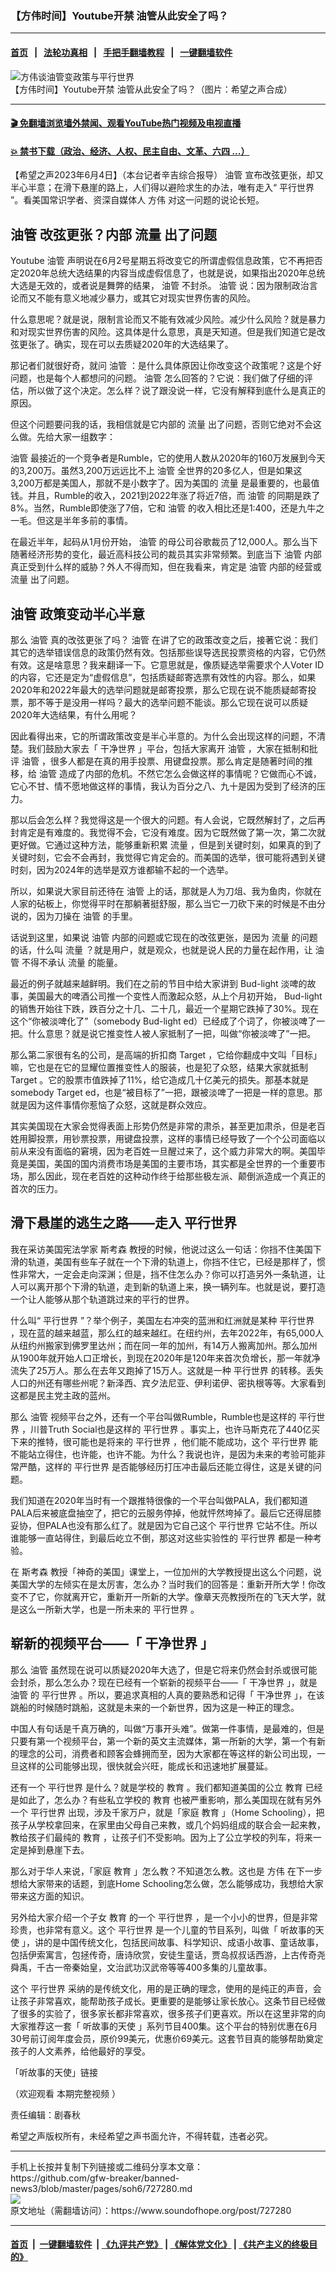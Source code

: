 ### 【方伟时间】Youtube开禁  油管从此安全了吗？
------------------------

#### [首页](https://github.com/gfw-breaker/banned-news3/blob/master/README.md) &nbsp;&nbsp;|&nbsp;&nbsp; [法轮功真相](https://github.com/begood0513/basic/blob/master/README.md)  &nbsp;&nbsp;|&nbsp;&nbsp; [手把手翻墙教程](https://github.com/gfw-breaker/guides/wiki)  &nbsp;&nbsp;|&nbsp;&nbsp; [一键翻墙软件](https://github.com/gfw-breaker/nogfw/blob/master/README.md)  



<div><img alt="方伟谈油管变政策与平行世界" src="https://img.soundofhope.org/2023-06/672-1685905110567.jpg"/>
<br/><figcaption class="caption">
 【方伟时间】Youtube开禁  油管从此安全了吗？（图片：希望之声合成）
</figcaption></div><hr/>

#### [ 🎬  免翻墙浏览墙外禁闻、观看YouTube热门视频及电视直播](https://github.com/gfw-breaker/HelloWorld)

#### [ 💥  禁书下载（政治、经济、人权、民主自由、文革、六四 ...）](https://github.com/gfw-breaker/books/blob/master/README.md)

<div><div class="Content__Wrapper sc-1bvya0-0 elmmKw article_body" data-checkusr="" itemprop="articleBody">
 <div id="post_place_1">
 </div>
 <p class="meta-top">
  <span class="meta">
   【希望之声2023年6月4日】（本台记者辛吉综合报导）
  </span>
  <ok href="/term/124013">
   油管
  </ok>
  宣布改弦更张，却又半心半意；在滑下悬崖的路上，人们得以避险求生的办法，唯有走入“
  <ok href="/term/64348">
   平行世界
  </ok>
  ”。看美国常识学者、资深自媒体人
  <ok href="/term/13885">
   方伟
  </ok>
  对这一问题的说论长短。
 </p>
 <h2>
  <ok href="/term/124013">
   油管
  </ok>
  改弦更张？内部
  <ok href="/term/122585">
   流量
  </ok>
  出了问题
 </h2>
 <p>
  <ok href="/term/18470">
   Youtube
  </ok>
  <ok href="/term/124013">
   油管
  </ok>
  声明说在6月2号星期五将改变它的所谓虚假信息政策，它不再把否定2020年总统大选结果的内容当成虚假信息了，也就是说，如果指出2020年总统大选是无效的，或者说是舞弊的结果，
  <ok href="/term/124013">
   油管
  </ok>
  不封杀。
  <ok href="/term/124013">
   油管
  </ok>
  说：因为限制政治言论而又不能有意义地减少暴力，或其它对现实世界伤害的风险。
 </p>
 <p>
  什么意思呢？就是说，限制言论而又不能有效减少风险。减少什么风险？就是暴力和对现实世界伤害的风险。这具体是什么意思，真是天知道。但是我们知道它是改弦更张了。确实，现在可以去质疑2020年的大选结果了。
 </p>
 <p>
  那记者们就很好奇，就问
  <ok href="/term/124013">
   油管
  </ok>
  ：是什么具体原因让你改变这个政策呢？这是个好问题，也是每个人都想问的问题。
  <ok href="/term/124013">
   油管
  </ok>
  怎么回答的？它说：我们做了仔细的评估，所以做了这个决定。怎么样？说了跟没说一样，它没有解释到底什么是真正的原因。
 </p>
 <p>
  但这个问题要问我的话，我相信就是它内部的
  <ok href="/term/122585">
   流量
  </ok>
  出了问题，否则它绝对不会这么做。先给大家一组数字：
 </p>
 <p>
  <ok href="/term/124013">
   油管
  </ok>
  最接近的一个竞争者是Rumble，它的使用人数从2020年的160万发展到今天的3,200万。虽然3,200万远远比不上
  <ok href="/term/124013">
   油管
  </ok>
  全世界的20多亿人，但是如果这3,200万都是美国人，那就不是小数字了。因为美国的
  <ok href="/term/122585">
   流量
  </ok>
  是最重要的，也最值钱。并且，Rumble的收入，2021到2022年涨了将近7倍，而
  <ok href="/term/124013">
   油管
  </ok>
  的同期是跌了8%。当然，Rumble即使涨了7倍，它和
  <ok href="/term/124013">
   油管
  </ok>
  的收入相比还是1:400，还是九牛之一毛。但这是半年多前的事情。
 </p>
 <p>
  在最近半年，起码从1月份开始，
  <ok href="/term/124013">
   油管
  </ok>
  的母公司谷歌裁员了12,000人。那么当下随著经济形势的变化，最近高科技公司的裁员其实非常频繁。到底当下
  <ok href="/term/124013">
   油管
  </ok>
  内部真正受到什么样的威胁？外人不得而知，但在我看来，肯定是
  <ok href="/term/124013">
   油管
  </ok>
  内部的经营或
  <ok href="/term/122585">
   流量
  </ok>
  出了问题。
 </p>
 <h2>
  <ok href="/term/124013">
   油管
  </ok>
  政策变动半心半意
 </h2>
 <p>
  那么
  <ok href="/term/124013">
   油管
  </ok>
  真的改弦更张了吗？
  <ok href="/term/124013">
   油管
  </ok>
  在讲了它的政策改变之后，接著它说：我们其它的选举错误信息的政策仍然有效。包括那些误导选民投票资格的内容，它仍然有效。这是啥意思？我来翻译一下。它意思就是，像质疑选举需要求个人Voter ID的内容，它还是定为“虚假信息”，包括质疑邮寄选票有效性的内容。那么，如果2020年和2022年最大的选举问题就是邮寄投票，那么它现在说不能质疑邮寄投票，那不等于是没用一样吗？最大的选举问题不能谈。那么它现在说可以质疑2020年大选结果，有什么用呢？
 </p>
 <p>
  因此看得出来，它的所谓政策改变是半心半意的。为什么会出现这样的问题，不清楚。我们鼓励大家去「
  <ok href="/term/753323">
   干净世界
  </ok>
  」平台，包括大家离开
  <ok href="/term/124013">
   油管
  </ok>
  ，大家在抵制和批评
  <ok href="/term/124013">
   油管
  </ok>
  ，很多人都是在真的用手投票、用键盘投票。那么肯定是随著时间的推移，给
  <ok href="/term/124013">
   油管
  </ok>
  造成了内部的危机。不然它怎么会做这样的事情呢？它做而心不诚，它心不甘、情不愿地做这样的事情，我认为百分之八、九十是因为受到了经济的压力。
 </p>
 <p>
  那以后会怎么样？我觉得这是一个很大的问题。有人会说，它既然解封了，之后再封肯定是有难度的。我觉得不会，它没有难度。因为它既然做了第一次，第二次就更好做。它通过这种方法，能够重新积累
  <ok href="/term/122585">
   流量
  </ok>
  ，但是到关键时刻，如果真的到了关键时刻，它会不会再封，我觉得它肯定会的。而美国的选举，很可能将遇到关键时刻，因为2024年的选举是双方谁都输不起的一个选举。
 </p>
 <p>
  所以，如果说大家目前还待在
  <ok href="/term/124013">
   油管
  </ok>
  上的话，那就是人为刀俎、我为鱼肉，你就在人家的砧板上，你觉得平时在那躺著挺舒服，那么当它一刀砍下来的时候是不由分说的，因为刀操在
  <ok href="/term/124013">
   油管
  </ok>
  的手里。
 </p>
 <p>
  话说到这里，如果说
  <ok href="/term/124013">
   油管
  </ok>
  内部的问题或它现在的改弦更张，是因为
  <ok href="/term/122585">
   流量
  </ok>
  的问题的话，什么叫
  <ok href="/term/122585">
   流量
  </ok>
  ？就是用户，就是观众，也就是说人民的力量在起作用，让
  <ok href="/term/124013">
   油管
  </ok>
  不得不承认
  <ok href="/term/122585">
   流量
  </ok>
  的能量。
 </p>
 <p>
  最近的例子就越来越鲜明。我们在之前的节目中给大家讲到
  <ok href="/term/877520">
   Bud-light
  </ok>
  淡啤的故事，美国最大的啤酒公司推一个变性人而激起众怒，从上个月初开始，
  <ok href="/term/877520">
   Bud-light
  </ok>
  的销售开始往下跌，跌百分之十几、二十几，最近一个星期它跌掉了30%。现在这个“你被淡啤化了”（somebody
  <ok href="/term/877520">
   Bud-light
  </ok>
  ed）已经成了个词了，你被淡啤了一把。什么意思？就是说它推变性人被人家抵制了一把，叫做“你被淡啤了”一把。
 </p>
 <p>
  那么第二家很有名的公司，是高端的折扣商
  <ok href="/term/3858">
   Target
  </ok>
  ，它给你翻成中文叫「目标」嘛，它也是在它的显耀位置推变性人的服装，也是犯了众怒，结果大家就抵制
  <ok href="/term/3858">
   Target
  </ok>
  。它的股票市值跌掉了11%，给它造成几十亿美元的损失。那基本就是somebody
  <ok href="/term/3858">
   Target
  </ok>
  ed，也是“被目标了”一把，跟被淡啤了一把是一样的意思。那就是因为这件事情你惹恼了众怒，这就是群众效应。
 </p>
 <p>
  其实美国现在大家会觉得表面上形势仍然是非常的肃杀，甚至更加肃杀，但是老百姓用脚投票，用钞票投票，用键盘投票，这样的事情已经导致了一个个公司面临以前从来没有面临的窘境，因为老百姓一旦醒过来了，这个威力非常大的啊。美国毕竟是美国，美国的国内消费市场是美国的主要市场，其实都是全世界的一个重要市场，那么因此，现在老百姓的这种动作终于给那些极左派、颠倒派造成一个真正的首次的压力。
 </p>
 <h2>
  滑下悬崖的逃生之路——走入
  <ok href="/term/64348">
   平行世界
  </ok>
 </h2>
 <p>
  我在采访美国宪法学家
  <ok href="/term/3003">
   斯考森
  </ok>
  教授的时候，他说过这么一句话：你挡不住美国下滑的轨道，美国有些车子就在一个下滑的轨道上，你挡不住它，已经是那样了，惯性非常大，一定会走向深渊；但是，挡不住怎么办？你可以打造另外一条轨道，让人可以离开那个下滑的轨道，走到新的轨道上来，换一辆列车。也就是说，要打造一个让人能够从那个轨道跳过来的平行的世界。
 </p>
 <p>
  什么叫“
  <ok href="/term/64348">
   平行世界
  </ok>
  ”？举个例子，美国左右冲突的蓝洲和红洲就是某种
  <ok href="/term/64348">
   平行世界
  </ok>
  ，现在蓝的越来越蓝，那么红的越来越红。在纽约州，去年2022年，有65,000人从纽约州搬家到佛罗里达州；而在同一年的加州，有14万人搬离加州。那么加州从1900年就开始人口正增长，到现在2020年是120年来首次负增长，那一年就净流失了25万人。那么在去年又跑掉了15万人。这就是一种
  <ok href="/term/64348">
   平行世界
  </ok>
  的转移。丢失人口的州还有哪些州呢？新泽西、宾夕法尼亚、伊利诺伊、密执根等等。大家看到这都是民主党主政的蓝州。
 </p>
 <p>
  那么
  <ok href="/term/124013">
   油管
  </ok>
  视频平台之外，还有一个平台叫做Rumble，Rumble也是这样的
  <ok href="/term/64348">
   平行世界
  </ok>
  ，川普Truth Social也是这样的
  <ok href="/term/64348">
   平行世界
  </ok>
  。事实上，也许马斯克花了440亿买下来的推特，很可能也是将来的
  <ok href="/term/64348">
   平行世界
  </ok>
  ，他们能不能成功，这个
  <ok href="/term/64348">
   平行世界
  </ok>
  能不能站立得住，也许能，也许不能。为什么？我说也许，是因为未来的考验可能非常严酷，这样的
  <ok href="/term/64348">
   平行世界
  </ok>
  是否能够经历打压冲击最后还能立得住，这是关键的问题。
 </p>
 <p>
  我们知道在2020年当时有一个跟推特很像的一个平台叫做PALA，我们都知道PALA后来被底盘抽空了，把它的云服务停掉，他就怦然垮掉了。最后它还得屈膝妥协，但PALA也没有那么红了。就是因为它自己这个
  <ok href="/term/64348">
   平行世界
  </ok>
  它站不住。所以谁能够一直站得住，到最后屹立不倒，那这对这些实验性的
  <ok href="/term/64348">
   平行世界
  </ok>
  都是一种考验。
 </p>
 <p>
  在
  <ok href="/term/3003">
   斯考森
  </ok>
  教授「神奇的美国」课堂上，一位加州的大学教授提出这么个问题，说美国大学的左倾实在是太厉害，怎么办？当时我们的回答是：重新开所大学！你改变不了它，你就离开它，重新开一所新的大学。像章天亮教授所在的飞天大学，就是这么一所新大学，也是一所未来的
  <ok href="/term/64348">
   平行世界
  </ok>
  。
 </p>
 <h2>
  崭新的视频平台——「
  <ok href="https://www.ganjing.com/zh-TW">
   干净世界
  </ok>
  」
 </h2>
 <p>
  那么
  <ok href="/term/124013">
   油管
  </ok>
  虽然现在说可以质疑2020年大选了，但是它将来仍然会封杀或很可能会封杀，那么怎么办？现在已经有一个崭新的视频平台——「
  <ok href="/term/753323">
   干净世界
  </ok>
  」，就是
  <ok href="/term/124013">
   油管
  </ok>
  的
  <ok href="/term/64348">
   平行世界
  </ok>
  。所以，要追求真相的人真的要熟悉和记得「
  <ok href="/term/753323">
   干净世界
  </ok>
  」，在该跳船的时候随时跳船，这就是未来的一个新世界，因为这是一种正的理念。
 </p>
 <p>
  中国人有句话是千真万确的，叫做“万事开头难”。做第一件事情，是最难的，但是只要有第一个视频平台，第一个新的英文主流媒体，第一所新的大学，第一个有新的理念的公司，消费者和顾客会蜂拥而至，因为大家都在等这样的新公司出现，一旦这样的公司能够出现，很快就会兴旺，能成长和迅速地扩展蔓延。
 </p>
 <p>
  还有一个
  <ok href="/term/64348">
   平行世界
  </ok>
  是什么？就是学校的
  <ok href="/term/5732">
   教育
  </ok>
  。我们都知道美国的公立
  <ok href="/term/5732">
   教育
  </ok>
  已经是如此了，怎么办？有些私立学校的
  <ok href="/term/5732">
   教育
  </ok>
  也被严重影响，那么美国现在就有另外一个
  <ok href="/term/64348">
   平行世界
  </ok>
  出现，涉及千家万户，就是「家庭
  <ok href="/term/5732">
   教育
  </ok>
  」（Home Schooling），把孩子从学校拿回来，在家里由父母自己来教，或几个妈妈组成的联合会一起来教，教给孩子们最纯的
  <ok href="/term/5732">
   教育
  </ok>
  ，让孩子们不受影响。因为上了公立学校的列车，将来一定是掉到悬崖下去。
 </p>
 <p>
  那么对于华人来说，「家庭
  <ok href="/term/5732">
   教育
  </ok>
  」怎么教？不知道怎么教。这也是
  <ok href="/term/13885">
   方伟
  </ok>
  在下一步想给大家带来的话题，到底Home Schooling怎么做，怎么能够成功，我想给大家带来这方面的知识。
 </p>
 <p>
  另外给大家介绍一个子女
  <ok href="/term/5732">
   教育
  </ok>
  的一个
  <ok href="/term/64348">
   平行世界
  </ok>
  ，是一个小小的世界，但是非常珍贵，也非常有意义。这个
  <ok href="/term/64348">
   平行世界
  </ok>
  是一个儿童的节目系列，叫做「
  <ok href="/term/810315">
   听故事的天使
  </ok>
  」，讲的是中国传统文化，包括民间故事、科学知识、成语小故事、童话故事，包括伊索寓言，包拯传奇，唐诗欣赏，安徒生童话，贾岛叔叔话西游，上古传奇尧舜禹，千古一帝秦始皇，文治武功汉武帝等等400多集的儿童故事。
 </p>
 <p>
  这个
  <ok href="/term/64348">
   平行世界
  </ok>
  采纳的是传统文化，用的是正确的理念，使用的是纯正的声音，会让孩子非常喜欢，能帮助孩子成长。更重要的是能够让家长放心。这条节目已经做了很多的实验了，很多家长都非常喜欢，很多孩子们更喜欢。所以在这里非常的向大家推荐这一套「
  <ok href="/term/810315">
   听故事的天使
  </ok>
  」系列节目400集。这个平台的特别优惠在6月30号前订阅年度会员，原价99美元，优惠价69美元。这套节目真的能够帮助奠定孩子的人文素养，给他最好的享受。
 </p>
 <p>
  <ok href="https://purespring.tv/%E8%81%BD%E6%95%85%E4%BA%8B%E7%9A%84%E5%A4%A9%E4%BD%BF?c=fangwei-gushi-2023">
   「听故事的天使」链接
  </ok>
 </p>
 <p>
  （欢迎观看
  <ok href="https://www.ganjing.com/zh-TW/live/1ft877raiqmzXPqmEjuuZfssx1pd1c">
   本期完整视频
  </ok>
  ）
 </p>
 <p class="meta-btm">
  责任编辑：剧春秋
 </p>
 <p class="meta-btm">
  希望之声版权所有，未经希望之声书面允许，不得转载，违者必究。
 </p>
</div>
</div>
<hr/>
手机上长按并复制下列链接或二维码分享本文章：<br/>
https://github.com/gfw-breaker/banned-news3/blob/master/pages/soh6/727280.md <br/>
<a href='https://github.com/gfw-breaker/banned-news3/blob/master/pages/soh6/727280.md'><img src='https://github.com/gfw-breaker/banned-news3/blob/master/pages/soh6/727280.md.png'/></a> <br/>
原文地址（需翻墙访问）：https://www.soundofhope.org/post/727280


------------------------
#### [首页](https://github.com/gfw-breaker/banned-news3/blob/master/README.md) &nbsp;|&nbsp; [一键翻墙软件](https://github.com/gfw-breaker/nogfw/blob/master/README.md) &nbsp;| [《九评共产党》](https://github.com/gfw-breaker/9ping.md/blob/master/README.md#九评之一评共产党是什么) | [《解体党文化》](https://github.com/gfw-breaker/jtdwh.md/blob/master/README.md) | [《共产主义的终极目的》](https://github.com/gfw-breaker/gczydzjmd.md/blob/master/README.md)


<img src='http://gfw-breaker.win/banned-news3/pages/soh6/727280.md' width='0px' height='0px'/>